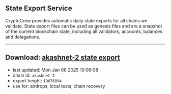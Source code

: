 ## State Export Service
CryptoCrew provides automatic daily state exports for all chains we validate. State export files can be used as genesis files and are a snapshot of the current blockchain state, including all validators, accounts, balances and delegations.

---
**Download: [akashnet-2 state export](https://dl-eu2.ccvalidators.com/SERVICE/akash/akashnet-2_export_19676894.json)**
---

- last updated: Mon Jan 06 2025 10:06:08
- chain id: `akashnet-2`
- export height: `19676894`
- use for: airdrops, local tests, chain recovery
